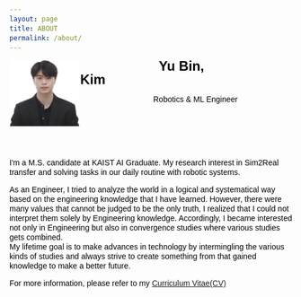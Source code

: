 ```yaml
---
layout: page
title: ABOUT
permalink: /about/
---
```


<img src="/assets/img/photo/yu-bin.png" width="25%" height="25%"
     alt="Markdown Monster icon"
     style="float: left;"/>

<span
style="
font-style: ; 
font-weight: bold; 
font-size: 1.7em;
line-height: 1.0em; 
color: black;
font-family: arial;
margin:90px;
padding:50px;
text-align: center;
">
Yu Bin, Kim
</span>

<span
style="
font-style: ; 
font-size: 1.0em;
line-height: 0.6em; 
color: black;
font-family: arial;
margin:80px;
padding:50px;
text-align: center;
">
Robotics & ML Engineer
<br>
&nbsp; &nbsp; &nbsp; &nbsp; &nbsp; &nbsp; &nbsp; &nbsp; 
&nbsp; &nbsp; &nbsp; &nbsp; &nbsp; &nbsp; &nbsp; &nbsp; 
&nbsp; &nbsp; &nbsp; &nbsp; &nbsp; &nbsp; &nbsp;
</span>

<br><br><br>

<span
style="
font-style: ; 
font-size: 1em;
line-height: 0.4em; 
color: black;
font-family: arial;
margin:0px;
padding:0px;
">
I'm a M.S. candidate at KAIST AI Graduate. My research interest in Sim2Real transfer and solving tasks in our daily routine with robotic systems.  
</span>

<!--
주석 처리
-->

<span
style="
font-style: ; 
font-size: 1em;
line-height: 0.4em; 
color: black;
font-family: arial;
margin:0px;
padding:0px;
">
As an Engineer, I tried to analyze the world in a logical and systematical way based on the engineering knowledge that I have learned.
However, there were many values that cannot be judged to be the only truth, I realized that I could not interpret them solely by Engineering knowledge.
Accordingly, I became interested not only in Engineering but also in convergence studies where various studies gets combined.    
My lifetime goal is to make advances in technology by intermingling the various kinds of studies and always strive to create something from that gained knowledge to make a better future.     
</span>

<span
style="
font-style: ; 
font-size: 1em;
line-height: 0.4em; 
color: black;
font-family: arial;
margin:0px;
padding:0px;
">
For more information, please refer to my [Curriculum Vitae(CV)](https://docs.google.com/document/d/1dc5RSCyprbWt2Q6dbBL1Ist_kNvqwt5qNtLp1Kb2u0U/edit?usp=sharing)

